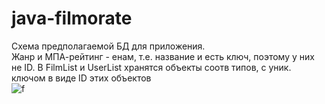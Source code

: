 # java-filmorate
Схема предполагаемой БД для приложения. <br>
Жанр и МПА-рейтинг - енам, т.е. название и есть ключ, поэтому у них не ID. 
В FilmList и UserList хранятся объекты соотв типов, с уник. ключом в виде ID этих объектов <br>
![f](https://i.ibb.co/nMkwC7L/Screenshot-2.png)



